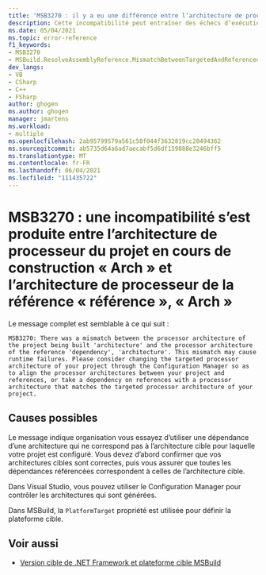 ```yaml
---
title: 'MSB3270 : il y a eu une différence entre l’architecture de processeur du projet en cours de construction « architecture » et l’architecture de processeur de la référence « référence », « architecture ».'
description: Cette incompatibilité peut entraîner des échecs d’exécution. Envisagez de modifier l’architecture de processeur ciblée de votre projet via le Configuration Manager afin d’aligner les architectures de processeur entre votre projet et les références, ou de prendre une dépendance sur les références avec une architecture de processeur qui correspond à l’architecture de processeur ciblée de votre projet.
ms.date: 05/04/2021
ms.topic: error-reference
f1_keywords:
- MSB3270
- MSBuild.ResolveAssemblyReference.MismatchBetweenTargetedAndReferencedArch
dev_langs:
- VB
- CSharp
- C++
- FSharp
author: ghogen
ms.author: ghogen
manager: jmartens
ms.workload:
- multiple
ms.openlocfilehash: 2ab95799579a561c58f044f3632819cc20494362
ms.sourcegitcommit: ab5735d64a6ad7aecabf5d6df159888e3246bff5
ms.translationtype: MT
ms.contentlocale: fr-FR
ms.lasthandoff: 06/04/2021
ms.locfileid: "111435722"
---
```

# <a name="msb3270-there-was-a-mismatch-between-the-processor-architecture-of-the-project-being-built-arch-and-the-processor-architecture-of-the-reference-reference-arch"></a>MSB3270 : une incompatibilité s’est produite entre l’architecture de processeur du projet en cours de construction « Arch » et l’architecture de processeur de la référence « référence », « Arch »

Le message complet est semblable à ce qui suit :

```output
MSB3270: There was a mismatch between the processor architecture of the project being built 'architecture' and the processor architecture of the reference 'dependency', 'architecture'. This mismatch may cause runtime failures. Please consider changing the targeted processor architecture of your project through the Configuration Manager so as to align the processor architectures between your project and references, or take a dependency on references with a processor architecture that matches the targeted processor architecture of your project.
```

## <a name="possible-causes"></a>Causes possibles

Le message indique organisation vous essayez d’utiliser une dépendance d’une architecture qui ne correspond pas à l’architecture cible pour laquelle votre projet est configuré. Vous devez d’abord confirmer que vos architectures cibles sont correctes, puis vous assurer que toutes les dépendances référencées correspondent à celles de l’architecture cible. 

Dans Visual Studio, vous pouvez utiliser le Configuration Manager pour contrôler les architectures qui sont générées.

Dans MSBuild, la `PlatformTarget` propriété est utilisée pour définir la plateforme cible.

## <a name="see-also"></a>Voir aussi

- [Version cible de .NET Framework et plateforme cible MSBuild](../msbuild-target-framework-and-target-platform.md)